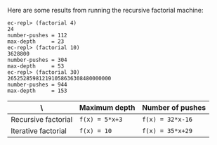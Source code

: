Here are some results from running the recursive factorial machine:

    ec-repl> (factorial 4)
    24
    number-pushes = 112
    max-depth     = 23
    ec-repl> (factorial 10)
    3628800
    number-pushes = 304
    max-depth     = 53
    ec-repl> (factorial 30)
    265252859812191058636308480000000
    number-pushes = 944
    max-depth     = 153


\  | Maximum depth | Number of pushes
---|---|---
Recursive factorial | `f(x) = 5*x+3` | `f(x) = 32*x-16`
Iterative factorial | `f(x) = 10` | `f(x) = 35*x+29`
